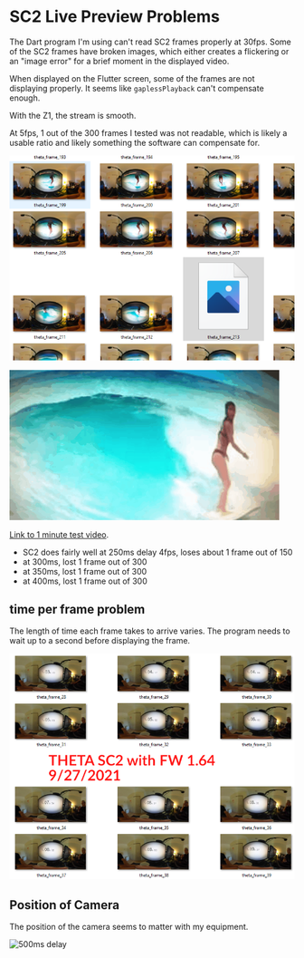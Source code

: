 # SC2 Live Preview Problems

The Dart program I'm using can't read SC2 frames properly at 30fps.  Some of the SC2 frames have broken images, which either creates a flickering or an "image error" for a brief moment in the displayed video.

When displayed on the Flutter screen, some of the frames are not
displaying properly.  It seems like `gaplessPlayback` can't compensate
enough.  

With the Z1, the stream is smooth.

At 5fps, 1 out of the 300 frames I tested was not readable, which is
likely a usable ratio and likely something the software can compensate for.

![sc2 broken frame](images/corrupted_frame_sc2_5fps_1_broken_out_of_300.png)

![sc2 5fps](images/sc2_5fps_working.gif)

[Link to 1 minute test video](https://youtu.be/3P-YKr1dzQU).

* SC2 does fairly well at 250ms delay 4fps, loses about 1 frame out of 150
* at 300ms, lost 1 frame out of 300 
* at 350ms, lost 1 frame out of 300
* at 400ms, lost 1 frame out of 300

## time per frame problem

The length of time each frame takes to arrive varies.  The program
needs to wait up to a second before displaying the frame.

![sc2 frame problem](images/sc2_frame_problem.png)


## Position of Camera

The position of the camera seems to matter with my equipment.

![500ms delay](images/frame_delay.png)
